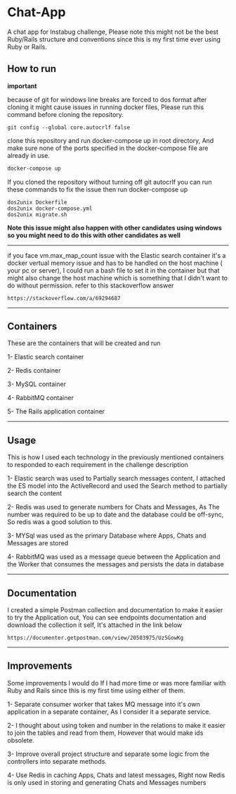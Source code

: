 # Chat-App

A chat app for Instabug challenge, Please note this might not be the best Ruby/Rails structure and conventions since this is my first time ever using Ruby or Rails.

## How to run

**important** 

because of git for windows line breaks are forced to dos format after cloning it might cause issues in running docker files, Please run this command before cloning the repository.

```
git config --global core.autocrlf false
```

 clone this repository and run docker-compose up in root directory, And make sure none of the ports specified in the docker-compose file are already in use.

```bash
docker-compose up
```

If you cloned the repository without turning off git autocrlf you can run these commands to fix the issue then run docker-compose up

```
dos2unix Dockerfile
dos2unix docker-compose.yml
dos2unix migrate.sh
```

**Note this issue might also happen with other candidates using windows so you might need to do this with other candidates as well**


***

if you face vm.max_map_count issue with the Elastic search container it's a docker vertual memory issue and has to be handled on the host machine ( your pc or server), I could run a bash file to set it in the container but that might also change the host machine which is something that I didn't want to do without permission. refer to this stackoverflow answer

```
https://stackoverflow.com/a/69294687
```

***

## Containers

These are the containers that will be created and run

1- Elastic search container

2- Redis container

3- MySQL container

4- RabbitMQ container

5- The Rails application container

***

## Usage
This is how I used each technology in the previously mentioned containers to responded to each requirement in the challenge description

1- Elastic search was used to Partially search messages content, I attached the ES model into the ActiveRecord and used the Search method to partially search the content

2- Redis was used to generate numbers for Chats and Messages, As The number was required to be up to date and the database could be off-sync, So redis was a good solution to this.

3- MYSql was used as the primary Database where Apps, Chats and Messages are stored

4- RabbitMQ was used as a message queue between the Application and the Worker that consumes the messages and persists the data in database

***

## Documentation
I created a simple Postman collection and documentation to make it easier to try the Application out, You can see endpoints documentation and download the collection it self, It's attached in the link below

```
https://documenter.getpostman.com/view/20503975/Uz5GowKg
```
***

## Improvements

Some improvements I would do If I had more time or was more familiar with Ruby and Rails since this is my first time using either of them.

1- Separate consumer worker that takes MQ message into it's own application in a separate container, As I consider it a separate service.

2- I thought about using token and number in the relations to make it easier to join the tables and read from them, However that would make ids obsolete.

3- Improve overall project structure and separate some logic from the controllers into separate methods.

4- Use Redis in caching Apps, Chats and latest messages, Right now Redis is only used in storing and generating Chats and Messages numbers 
